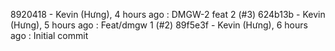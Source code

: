 8920418 - Kevin (Hưng), 4 hours ago : DMGW-2 feat 2 (#3)
624b13b - Kevin (Hưng), 5 hours ago : Feat/dmgw 1 (#2)
89f5e3f - Kevin (Hưng), 6 hours ago : Initial commit